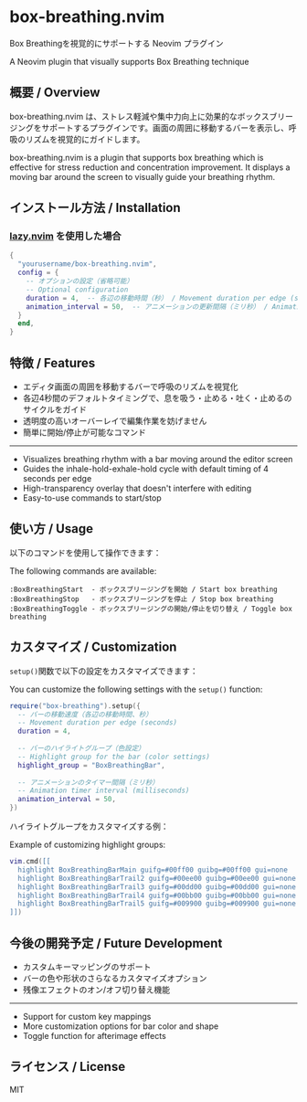 # box-breathing.nvim

Box Breathingを視覚的にサポートする Neovim プラグイン

A Neovim plugin that visually supports Box Breathing technique

## 概要 / Overview

box-breathing.nvim は、ストレス軽減や集中力向上に効果的なボックスブリージングをサポートするプラグインです。画面の周囲に移動するバーを表示し、呼吸のリズムを視覚的にガイドします。

box-breathing.nvim is a plugin that supports box breathing which is effective for stress reduction and concentration improvement. It displays a moving bar around the screen to visually guide your breathing rhythm.

## インストール方法 / Installation

### [lazy.nvim](https://github.com/folke/lazy.nvim) を使用した場合

```lua
{
  "yourusername/box-breathing.nvim",
  config = {
    -- オプションの設定（省略可能）
    -- Optional configuration
    duration = 4,  -- 各辺の移動時間（秒） / Movement duration per edge (seconds)
    animation_interval = 50,  -- アニメーションの更新間隔（ミリ秒） / Animation update interval (milliseconds)
  }
  end,
}
```

## 特徴 / Features

- エディタ画面の周囲を移動するバーで呼吸のリズムを視覚化
- 各辺4秒間のデフォルトタイミングで、息を吸う・止める・吐く・止めるのサイクルをガイド
- 透明度の高いオーバーレイで編集作業を妨げません
- 簡単に開始/停止が可能なコマンド

---

- Visualizes breathing rhythm with a bar moving around the editor screen
- Guides the inhale-hold-exhale-hold cycle with default timing of 4 seconds per edge
- High-transparency overlay that doesn't interfere with editing
- Easy-to-use commands to start/stop

## 使い方 / Usage

以下のコマンドを使用して操作できます：

The following commands are available:

```
:BoxBreathingStart  - ボックスブリージングを開始 / Start box breathing
:BoxBreathingStop   - ボックスブリージングを停止 / Stop box breathing
:BoxBreathingToggle - ボックスブリージングの開始/停止を切り替え / Toggle box breathing
```

## カスタマイズ / Customization

`setup()`関数で以下の設定をカスタマイズできます：

You can customize the following settings with the `setup()` function:

```lua
require("box-breathing").setup({
  -- バーの移動速度（各辺の移動時間、秒）
  -- Movement duration per edge (seconds)
  duration = 4,
  
  -- バーのハイライトグループ（色設定）
  -- Highlight group for the bar (color settings)
  highlight_group = "BoxBreathingBar",
  
  -- アニメーションのタイマー間隔（ミリ秒）
  -- Animation timer interval (milliseconds)
  animation_interval = 50,
})
```

ハイライトグループをカスタマイズする例：

Example of customizing highlight groups:

```lua
vim.cmd([[
  highlight BoxBreathingBarMain guifg=#00ff00 guibg=#00ff00 gui=none
  highlight BoxBreathingBarTrail2 guifg=#00ee00 guibg=#00ee00 gui=none
  highlight BoxBreathingBarTrail3 guifg=#00dd00 guibg=#00dd00 gui=none
  highlight BoxBreathingBarTrail4 guifg=#00bb00 guibg=#00bb00 gui=none
  highlight BoxBreathingBarTrail5 guifg=#009900 guibg=#009900 gui=none
]])
```

## 今後の開発予定 / Future Development

- カスタムキーマッピングのサポート
- バーの色や形状のさらなるカスタマイズオプション
- 残像エフェクトのオン/オフ切り替え機能

---

- Support for custom key mappings
- More customization options for bar color and shape
- Toggle function for afterimage effects

## ライセンス / License

MIT
